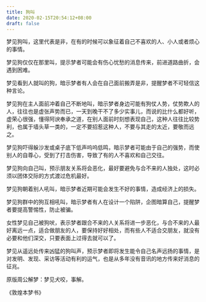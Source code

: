 ```yaml
---
title: 狗叫
date: 2020-02-15T20:54:12+08:00
draft: false
---
```


梦见狗叫，这里代表是非，在有的时候可以象征着自己不喜欢的人、小人或者烦心的事情。

梦见狗仅仅在那里叫，提示梦者可能会有伤心忧愁的消息传来，前进道路曲折，会遇到困难。

梦见看到人就叫的狗，暗示梦者有人会在自己面前搬弄是非，提醒梦者不可轻信这种言论。

梦见狗在主人面前冲着自己不断地叫，暗示梦者身边可能有狗仗人势，仗势欺人的人，往往也是虚张声势而已，一天到晚干不了多少实事儿，而说的比什么都好听，虚荣心很强，懂得阿谀奉承之道，在别人面前时刻想表现自己，这种人往往比较势利，也属于墙头草一类的，一定不要招惹这种人，不要与其走的太近，要敬而远之。

梦见狗吓得躲沙发或桌子底下低声呜呜低鸣，暗示梦者可能由于自己的强势，而使别人的自尊心，受到了打击伤害，导致了有的人不喜欢和自己交往。

梦见狗向自己叫，预示朋友关系将会恶化，最好要避免与合不来的人独处，这时必须以团体交际的方式渡过危机最好。

梦见狗朝着别人吼叫，暗示梦者近期可能会发生不好的事情，造成经济上的损失。

梦见狗群中的狗互相吼叫，暗示梦者有人在设计一个陷阱，企图暗算自己，提醒梦者要提高警惕性，防止被骗。

女性梦见自己被狗吠，表示梦者跟合不来的人关系将进一步恶化，与合不来的人最好离远一点，适合做朋友的人，要保持好好相处，而有些人不适合交朋友，就没有必要和他们深交，只要表面上过得去就可以了。

梦见从遥远处传来凶猛的狗叫声，预示梦者即将发生能令自己名声远扬的事情，是对发明、发现、采访等活动有利的运气，也是从多年没有音讯的地方传来好消息的征兆。

原版周公解梦：梦见犬咬，事解。

《敦煌本梦书》